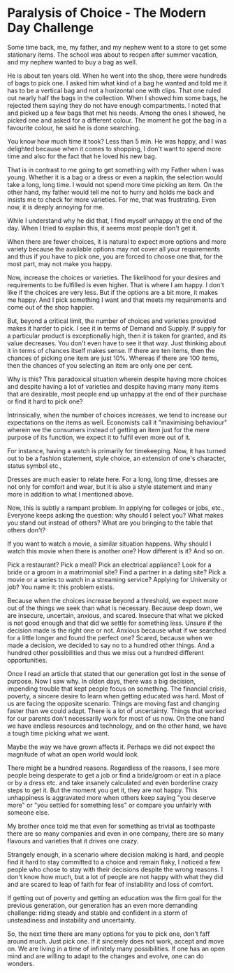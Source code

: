Paralysis of Choice - The Modern Day Challenge
==============================================

Some time back, me, my father, and my nephew went to a store to get some
stationary items. The school was about to reopen after summer vacation,
and my nephew wanted to buy a bag as well.

He is about ten years old. When he went into the shop, there were
hundreds of bags to pick one. I asked him what kind of a bag he wanted
and told me it has to be a vertical bag and not a horizontal one with
clips. That one ruled out nearly half the bags in the collection. When I
showed him some bags, he rejected them saying they do not have enough
compartments. I noted that and picked up a few bags that met his needs.
Among the ones I showed, he picked one and asked for a different colour.
The moment he got the bag in a favourite colour, he said he is done
searching.

You know how much time it took? Less than 5 min. He was happy, and I was
delighted because when it comes to shopping, I don\'t want to spend more
time and also for the fact that he loved his new bag.

That is in contrast to me going to get something with my Father when I
was young. Whether it is a bag or a dress or even a napkin, the
selection would take a long, long time. I would not spend more time
picking an item. On the other hand, my father would tell me not to hurry
and holds me back and insists me to check for more varieties. For me,
that was frustrating. Even now, it is deeply annoying for me.

While I understand why he did that, I find myself unhappy at the end of
the day. When I tried to explain this, it seems most people don\'t get
it.

When there are fewer choices, it is natural to expect more options and
more variety because the available options may not cover all your
requirements and thus if you have to pick one, you are forced to choose
one that, for the most part, may not make you happy.

Now, increase the choices or varieties. The likelihood for your desires
and requirements to be fulfilled is even higher. That is where I am
happy. I don\'t like if the choices are very less. But if the options
are a bit more, it makes me happy. And I pick something I want and that
meets my requirements and come out of the shop happier.

But, beyond a critical limit, the number of choices and varieties
provided makes it harder to pick. I see it in terms of Demand and
Supply. If supply for a particular product is exceptionally high, then
it is taken for granted, and its value decreases. You don\'t even have
to see it that way. Just thinking about it in terms of chances itself
makes sense. If there are ten items, then the chances of picking one
item are just 10%. Whereas if there are 100 items, then the chances of
you selecting an item are only one per cent.

Why is this? This paradoxical situation wherein despite having more
choices and despite having a lot of varieties and despite having many
many items that are desirable, most people end up unhappy at the end of
their purchase or find it hard to pick one?

Intrinsically, when the number of choices increases, we tend to increase
our expectations on the items as well. Economists call it \"maximising
behaviour\" wherein we the consumers instead of getting an item just for
the mere purpose of its function, we expect it to fulfil even more out
of it.

For instance, having a watch is primarily for timekeeping. Now, it has
turned out to be a fashion statement, style choice, an extension of
one\'s character, status symbol etc.,

Dresses are much easier to relate here. For a long, long time, dresses
are not only for comfort and wear, but it is also a style statement and
many more in addition to what I mentioned above.

Now, this is subtly a rampant problem. In applying for colleges or jobs,
etc., Everyone keeps asking the question: why should I select you? What
makes you stand out instead of others? What are you bringing to the
table that others don\'t?

If you want to watch a movie, a similar situation happens. Why should I
watch this movie when there is another one? How different is it? And so
on.

Pick a restaurant? Pick a meal? Pick an electrical appliance? Look for a
bride or a groom in a matrimonial site? Find a partner in a dating site?
Pick a movie or a series to watch in a streaming service? Applying for
University or job? You name it: this problem exists.

Because when the choices increase beyond a threshold, we expect more out
of the things we seek than what is necessary. Because deep down, we are
insecure, uncertain, anxious, and scared. Insecure that what we picked
is not good enough and that did we settle for something less. Unsure if
the decision made is the right one or not. Anxious because what if we
searched for a little longer and found the perfect one? Scared, because
when we made a decision, we decided to say no to a hundred other things.
And a hundred other possibilities and thus we miss out a hundred
different opportunities.

Once I read an article that stated that our generation got lost in the
sense of purpose. Now I saw why. In olden days, there was a big
decision, impending trouble that kept people focus on something. The
financial crisis, poverty, a sincere desire to learn when getting
educated was hard. Most of us are facing the opposite scenario. Things
are moving fast and changing faster than we could adapt. There is a lot
of uncertainty. Things that worked for our parents don\'t necessarily
work for most of us now. On the one hand we have endless resources and
technology, and on the other hand, we have a tough time picking what we
want.

Maybe the way we have grown affects it. Perhaps we did not expect the
magnitude of what an open world would look.

There might be a hundred reasons. Regardless of the reasons, I see more
people being desperate to get a job or find a bride/groom or eat in a
place or by a dress etc. and take insanely calculated and even
borderline crazy steps to get it. But the moment you get it, they are
not happy. This unhappiness is aggravated more when others keep saying
\"you deserve more\" or \"you settled for something less\" or compare
you unfairly with someone else.

My brother once told me that even for something as trivial as toothpaste
there are so many companies and even in one company, there are so many
flavours and varieties that it drives one crazy.

Strangely enough, in a scenario where decision making is hard, and
people find it hard to stay committed to a choice and remain flaky, I
noticed a few people who chose to stay with their decisions despite the
wrong reasons. I don\'t know how much, but a lot of people are not happy
with what they did and are scared to leap of faith for fear of
instability and loss of comfort.

If getting out of poverty and getting an education was the firm goal for
the previous generation, our generation has an even more demanding
challenge: riding steady and stable and confident in a storm of
unsteadiness and instability and uncertainty.

So, the next time there are many options for you to pick one, don\'t
faff around much. Just pick one. If it sincerely does not work, accept
and move on. We are living in a time of infinitely many possibilities.
If one has an open mind and are willing to adapt to the changes and
evolve, one can do wonders.
